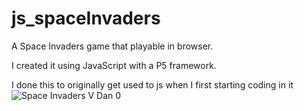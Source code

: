 # js_spaceInvaders
A Space Invaders game that playable in browser.

I created it using JavaScript with a P5 framework.

I done this to originally get used to js when I first starting coding in it
![Space Invaders V Dan 0](https://user-images.githubusercontent.com/18630526/61174708-b5325780-a59b-11e9-8da8-d9b6244d97b2.PNG)
